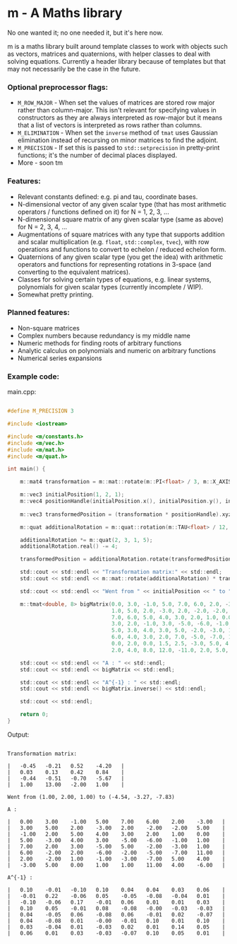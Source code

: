 
# m - A Maths library

No one wanted it; no one needed it, but it's here now.

m is a maths library built around template classes to work with objects such as vectors, matrices and quaternions, with helper classes to deal with solving equations. Currently a header library because of templates but that may not necessarily be the case in the future.

### Optional preprocessor flags:

* `M_ROW_MAJOR` - When set the values of matrices are stored row major rather than column-major. This isn't relevant for specifying values in constructors as they are always interpreted as row-major but it means that a list of vectors is interpreted as rows rather than columns.
* `M_ELIMINATION` - When set the `inverse` method of `tmat` uses Gaussian elimination instead of recursing on minor matrices to find the adjoint.
* `M_PRECISION` - If set this is passed to `std::setprecision` in pretty-print functions; it's the number of decimal places displayed.
* More - soon tm

### Features:

* Relevant constants defined: e.g. pi and tau, coordinate bases.
* N-dimensional vector of any given scalar type (that has most arithmetic operators / functions defined on it) for N = 1, 2, 3, ...
* N-dimensional square matrix of any given scalar type (same as above) for N = 2, 3, 4, ...
* Augmentations of square matrices with any type that supports addition and scalar multiplication (e.g. `float`, `std::complex`, `tvec`), with row operations and functions to convert to echelon / reduced echelon form.
* Quaternions of any given scalar type (you get the idea) with arithmetic operators and functions for representing rotations in 3-space (and converting to the equivalent matrices).
* Classes for solving certain types of equations, e.g. linear systems, polynomials for given scalar types (currently incomplete / WIP).
* Somewhat pretty printing.

### Planned features:

* Non-square matrices
* Complex numbers because redundancy is my middle name
* Numeric methods for finding roots of arbitrary functions
* Analytic calculus on polynomials and numeric on arbitrary functions
* Numerical series expansions

### Example code:

main.cpp:

```c

#define M_PRECISION 3

#include <iostream>

#include <m/constants.h>
#include <m/vec.h>
#include <m/mat.h>
#include <m/quat.h>

int main() {

    m::mat4 transformation = m::mat::rotate(m::PI<float> / 3, m::X_AXIS<float>) * m::mat::translate(m::vec3(1.0f, 13.0f, -2.0f));

    m::vec3 initialPosition(1, 2, 1);
    m::vec4 positionHandle(initialPosition.x(), initialPosition.y(), initialPosition.z(), 1);
    
    m::vec3 transformedPosition = (transformation * positionHandle).xyz();

    m::quat additionalRotation = m::quat::rotation(m::TAU<float> / 12, m::vec3(0.5f, 0.5f, -0.1f));

    additionalRotation *= m::quat(2, 3, 1, 5);
    additionalRotation.real() -= 4;

    transformedPosition = additionalRotation.rotate(transformedPosition);

    std::cout << std::endl << "Transformation matrix:" << std::endl;
    std::cout << std::endl << m::mat::rotate(additionalRotation) * transformation << std::endl;

    std::cout << std::endl << "Went from " << initialPosition << " to " << transformedPosition << std::endl;

    m::tmat<double, 8> bigMatrix(0.0, 3.0, -1.0, 5.0, 7.0, 6.0, 2.0, -3.0,
                                 1.0, 5.0, 2.0, -3.0, 2.0, -2.0, -2.0, 5.0,
                                 7.0, 6.0, 5.0, 4.0, 3.0, 2.0, 1.0, 0.0,
                                 3.0, 2.0, -1.0, 3.0, -5.0, -6.0, -1.0, 1.0,
                                 5.0, 3.0, 4.0, 3.0, 5.0, -2.0, -3.0, 1.0,
                                 6.0, 4.0, 3.0, 2.0, 7.0, -5.0, -7.0, 11.0,
                                 0.0, 2.0, 0.0, 1.5, 2.5, -3.0, 5.0, 4.0,
                                 2.0, 4.0, 8.0, 12.0, -11.0, 2.0, 5.0, -6.0);

    std::cout << std::endl << "A : " << std::endl;
    std::cout << std::endl << bigMatrix << std::endl;

    std::cout << std::endl << "A^{-1} : " << std::endl;
    std::cout << std::endl << bigMatrix.inverse() << std::endl;

    std::cout << std::endl;

    return 0;
}
```

Output:

```

Transformation matrix:

|	-0.45	-0.21	0.52	-4.20	|
|	0.03	0.13	0.42	0.84	|
|	-0.44	-0.51	-0.70	-5.67	|
|	1.00	13.00	-2.00	1.00	|

Went from (1.00, 2.00, 1.00) to (-4.54, -3.27, -7.83)

A : 

|	0.00	3.00	-1.00	5.00	7.00	6.00	2.00	-3.00	|
|	3.00	5.00	2.00	-3.00	2.00	-2.00	-2.00	5.00	|
|	-1.00	2.00	5.00	4.00	3.00	2.00	1.00	0.00	|
|	5.00	-3.00	4.00	3.00	-5.00	-6.00	-1.00	1.00	|
|	7.00	2.00	3.00	-5.00	5.00	-2.00	-3.00	1.00	|
|	6.00	-2.00	2.00	-6.00	-2.00	-5.00	-7.00	11.00	|
|	2.00	-2.00	1.00	-1.00	-3.00	-7.00	5.00	4.00	|
|	-3.00	5.00	0.00	1.00	1.00	11.00	4.00	-6.00	|

A^{-1} : 

|	0.10	-0.01	-0.10	0.10	0.04	0.04	0.03	0.06	|
|	-0.01	0.22	-0.06	0.05	-0.05	-0.08	-0.04	0.01	|
|	-0.10	-0.06	0.17	-0.01	0.06	0.01	0.01	0.03	|
|	0.10	0.05	-0.01	0.08	-0.08	-0.00	-0.03	-0.03	|
|	0.04	-0.05	0.06	-0.08	0.06	-0.01	0.02	-0.07	|
|	0.04	-0.08	0.01	-0.00	-0.01	0.10	0.01	0.10	|
|	0.03	-0.04	0.01	-0.03	0.02	0.01	0.14	0.05	|
|	0.06	0.01	0.03	-0.03	-0.07	0.10	0.05	0.01	|

```

